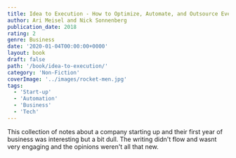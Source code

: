 ```yaml
---
title: Idea to Execution - How to Optimize, Automate, and Outsource Everything in Your Business
author: Ari Meisel and Nick Sonnenberg
publication_date: 2018
rating: 2
genre: Business
date: '2020-01-04T00:00:00+0000'
layout: book
draft: false
path: '/book/idea-to-execution/'
category: 'Non-Fiction'
coverImage: '../images/rocket-men.jpg'
tags:
  - 'Start-up'
  - 'Automation'
  - 'Business'
  - 'Tech'
---
```

This collection of notes about a company starting up and their first year of business was interesting but a bit dull. The writing didn't flow and wasnt very engaging and the opinions weren't all that new.